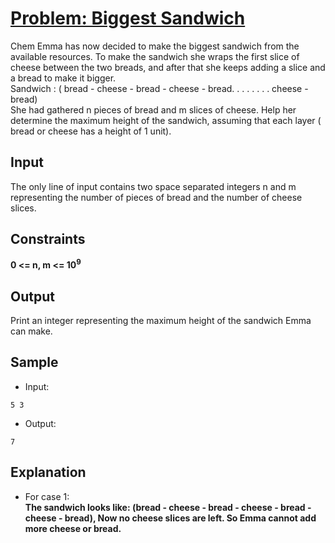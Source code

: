 # [Problem: Biggest Sandwich](https://my.newtonschool.co/playground/code/j4ohpsfls1dl)

Chem Emma has now decided to make the biggest sandwich from the available resources. To make the sandwich she wraps the first slice of cheese between the two breads, and after that she keeps adding a slice and a bread to make it bigger. <br>
Sandwich : ( bread - cheese - bread - cheese - bread. . . . . . . .  cheese - bread) <br>
She had gathered n pieces of bread and m slices of cheese. Help her determine the maximum height of the sandwich, assuming that each layer ( bread or cheese has a height of 1 unit).

## Input

The only line of input contains two space separated integers n and m representing the number of pieces of bread and the number of cheese slices.

## Constraints

**0 <= n, m <= 10<sup>9</sup>**

## Output

Print an integer representing the maximum height of the sandwich Emma can make.

## Sample

- Input:
```
5 3
```

- Output:
```
7
```

## Explanation

- For case 1: <br> **The sandwich looks like:
(bread - cheese - bread - cheese - bread - cheese - bread), Now no cheese slices are left. So Emma cannot add more cheese or bread.**
